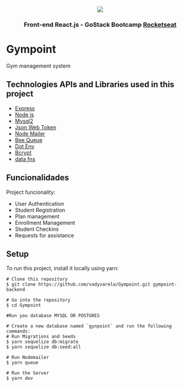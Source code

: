 <h1 align="center">
<img src="https://raw.githubusercontent.com/Rocketseat/bootcamp-gostack-desafio-02/master/.github/logo.png">
</h1>
<h3 align="center">
Front-end React.js - GoStack Bootcamp <a href="https://rocketseat.com.br" target="__blank">Rocketseat</a>
</h3>

# Gympoint
Gym management system

## Technologies APIs and Libraries used in this project
* [Express](https://expressjs.com/)
* [Node js](https://nodejs.org/)
* [Mysql2](https://github.com/sidorares/node-mysql2#readme)
* [Json Web Token](https://jwt.io/)
* [Node Mailer](https://nodemailer.com/about/)
* [Bee Queue](https://bee-queue.com/)
* [Dot Env](https://github.com/motdotla/dotenv#readme)
* [Bcrypt](https://github.com/dcodeIO/bcrypt.js/)
* [data fns](https://date-fns.org/)


## Funcionalidades
Project funcionality:
* User Authentication
* Student Registration
* Plan management
* Enrollment Management
* Student Checkins
* Requests for assistance
	
## Setup
To run this project, install it locally using yarn:

```
# Clone this repository
$ git clone https://github.com/vadyvarela/Gympoint.git gympoint-backend

# Go into the repository
$ cd Gympoint

#Run you database MYSQL OR POSTGRES

# Create a new database named `gynpoint` and run the following commands:
# Run Migrations and Seeds
$ yarn sequelize db:migrate
$ yarn sequelize db:seed:all

# Run Nodemailer
$ yarn queue

# Run the Server
$ yarn dev
```

